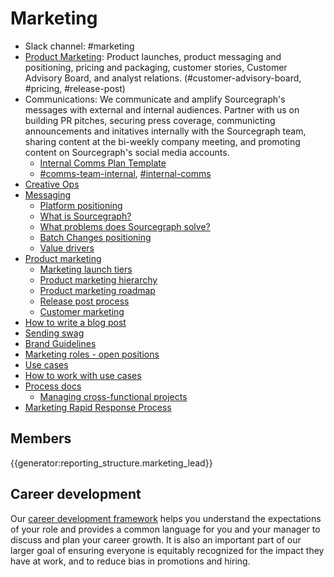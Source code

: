 # Marketing

- Slack channel: #marketing
- [Product Marketing](product-marketing/index.md): Product launches, product messaging and positioning, pricing and packaging, customer stories, Customer Advisory Board, and analyst relations. (#customer-advisory-board, #pricing, #release-post)
- Communications: We communicate and amplify Sourcegraph's messages with external and internal audiences. Partner with us on building PR pitches, securing press coverage, communicting announcements and initatives internally with the Sourcegraph team, sharing content at the bi-weekly company meeting, and promoting content on Sourcegraph's social media accounts.
  - [Internal Comms Plan Template](https://docs.google.com/document/d/1oIljeqkrJJQm4FCeOodHTFU4yb3RYTbn2HqemrSgz18/edit)
  - [#comms-team-internal](https://sourcegraph.slack.com/archives/C02Q5L62JEP), [#internal-comms](https://sourcegraph.slack.com/archives/C02K3HXGZTL)
- [Creative Ops](creative-ops.md)
- [Messaging](process/messaging.md)
  - [Platform positioning](process/positioning.md)
  - [What is Sourcegraph?](process/messaging.md#sourcegraph-value-proposition)
  - [What problems does Sourcegraph solve?](process/messaging.md#what-problems-does-sourcegraph-solve)
  - [Batch Changes positioning](product-marketing/batch_changes_positioning.md)
  - [Value drivers](process/value-drivers.md)
- [Product marketing](product-marketing/index.md)
  - [Marketing launch tiers](product-marketing/marketing_launch_tiers.md)
  - [Product marketing hierarchy](product-marketing/product_marketing_hierarchy.md)
  - [Product marketing roadmap](product-marketing/product-marketing-roadmap.md)
  - [Release post process](product-marketing/release_post_process.md)
  - [Customer marketing](product-marketing/customer_marketing.md)
- [How to write a blog post](blog.md)
- [Sending swag](swag.md)
- [Brand Guidelines](../engineering/product/design/brand_guidelines/index.md)
- [Marketing roles - open positions](https://sourcegraph.com/careers)
- [Use cases](../../strategy-goals/strategy/index.md#use-cases)
- [How to work with use cases](../../strategy-goals/strategy/working-with-use-cases.md)
- [Process docs](process/index.md)
  - [Managing cross-functional projects](process/managing-crossfunctionalprojects.md)
- [Marketing Rapid Response Process](marketing_rapid_response_process/index.md)

## Members

{{generator:reporting_structure.marketing_lead}}

## Career development

Our [career development framework](https://docs.google.com/document/d/1MQiF1DY9io2znXXWnr3m9eudx--k3i1ST227z3pDu-w/edit) helps you understand the expectations of your role and provides a common language for you and your manager to discuss and plan your career growth. It is also an important part of our larger goal of ensuring everyone is equitably recognized for the impact they have at work, and to reduce bias in promotions and hiring.
